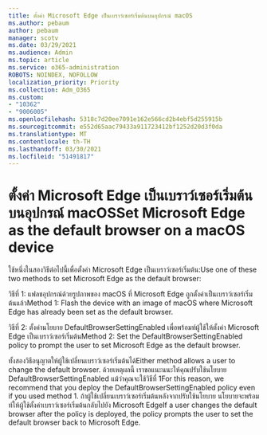 ```yaml
---
title: ตั้งค่า Microsoft Edge เป็นเบราว์เซอร์เริ่มต้นบนอุปกรณ์ macOS
ms.author: pebaum
author: pebaum
manager: scotv
ms.date: 03/29/2021
ms.audience: Admin
ms.topic: article
ms.service: o365-administration
ROBOTS: NOINDEX, NOFOLLOW
localization_priority: Priority
ms.collection: Adm_O365
ms.custom:
- "10362"
- "9006005"
ms.openlocfilehash: 5318c7d20ee7091e162e566cd2b4ebf5d255915b
ms.sourcegitcommit: e552d65aac79433a911723412bf1252d20d3f0da
ms.translationtype: MT
ms.contentlocale: th-TH
ms.lasthandoff: 03/30/2021
ms.locfileid: "51491817"
---
```

# <a name="set-microsoft-edge-as-the-default-browser-on-a-macos-device"></a><span data-ttu-id="1e245-102">ตั้งค่า Microsoft Edge เป็นเบราว์เซอร์เริ่มต้นบนอุปกรณ์ macOS</span><span class="sxs-lookup"><span data-stu-id="1e245-102">Set Microsoft Edge as the default browser on a macOS device</span></span>

<span data-ttu-id="1e245-103">ใช้หนึ่งในสองวิธีต่อไปนี้เพื่อตั้งค่า Microsoft Edge เป็นเบราว์เซอร์เริ่มต้น:</span><span class="sxs-lookup"><span data-stu-id="1e245-103">Use one of these two methods to set Microsoft Edge as the default browser:</span></span>

<span data-ttu-id="1e245-104">วิธีที่ 1: แฟลชอุปกรณ์ด้วยรูปภาพของ macOS ที่ Microsoft Edge ถูกตั้งค่าเป็นเบราว์เซอร์เริ่มต้นแล้ว</span><span class="sxs-lookup"><span data-stu-id="1e245-104">Method 1: Flash the device with an image of macOS where Microsoft Edge has already been set as the default browser.</span></span>

<span data-ttu-id="1e245-105">วิธีที่ 2: ตั้งค่านโยบาย DefaultBrowserSettingEnabled เพื่อพร้อมท์ผู้ใช้ให้ตั้งค่า Microsoft Edge เป็นเบราว์เซอร์เริ่มต้น</span><span class="sxs-lookup"><span data-stu-id="1e245-105">Method 2: Set the DefaultBrowserSettingEnabled policy to prompt the user to set Microsoft Edge as the default browser.</span></span>

<span data-ttu-id="1e245-106">ทั้งสองวิธีอนุญาตให้ผู้ใช้เปลี่ยนเบราว์เซอร์เริ่มต้นได้</span><span class="sxs-lookup"><span data-stu-id="1e245-106">Either method allows a user to change the default browser.</span></span> <span data-ttu-id="1e245-107">ด้วยเหตุผลนี้ เราขอแนะนนะให้คุณปรับใช้นโยบาย DefaultBrowserSettingEnabled แม้ว่าคุณจะใช้วิธีที่ 1</span><span class="sxs-lookup"><span data-stu-id="1e245-107">For this reason, we recommend that you deploy the DefaultBrowserSettingEnabled policy even if you used method 1.</span></span> <span data-ttu-id="1e245-108">ถ้าผู้ใช้เปลี่ยนเบราว์เซอร์เริ่มต้นหลังจากปรับใช้นโยบาย นโยบายจะพร้อมท์ให้ผู้ใช้ตั้งค่าเบราว์เซอร์เริ่มต้นกลับไปยัง Microsoft Edge</span><span class="sxs-lookup"><span data-stu-id="1e245-108">If a user changes the default browser after the policy is deployed, the policy prompts the user to set the default browser back to Microsoft Edge.</span></span>
